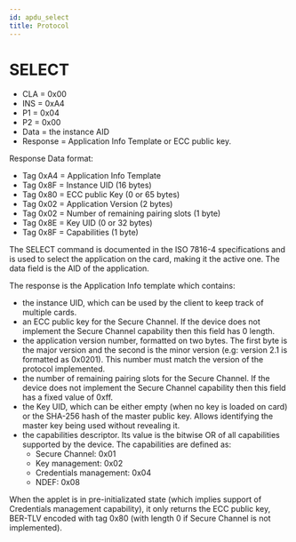 ```yaml
---
id: apdu_select
title: Protocol
---
```


# SELECT

* CLA = 0x00
* INS = 0xA4
* P1 = 0x04
* P2 = 0x00
* Data = the instance AID
* Response = Application Info Template or ECC public key.

Response Data format:
- Tag 0xA4 = Application Info Template
 - Tag 0x8F = Instance UID (16 bytes)
 - Tag 0x80 = ECC public Key (0 or 65 bytes)
 - Tag 0x02 = Application Version (2 bytes)
 - Tag 0x02 = Number of remaining pairing slots (1 byte)
 - Tag 0x8E = Key UID (0 or 32 bytes)
 - Tag 0x8F = Capabilities (1 byte)

The SELECT command is documented in the ISO 7816-4 specifications and is used to select the application on the card, making it the active one. The data field is the AID of the application. 

The response is the Application Info template which contains:
 
* the instance UID, which can be used by the client to keep track of multiple cards. 
* an ECC public key for the Secure Channel. If the device does not implement the Secure Channel capability then this field has 0 length.
* the application version number, formatted on two bytes. The first byte is the major version and the second is the minor version (e.g: version 2.1 is formatted as 0x0201). This number must match the version of the protocol implemented.
* the number of remaining pairing slots for the Secure Channel. If the device does not implement the Secure Channel capability then this field has a fixed value of 0xff.
* the Key UID, which can be either empty (when no key is loaded on card) or the SHA-256 hash of the master public key. Allows identifying the master key being used without revealing it.
* the capabilities descriptor. Its value is the bitwise OR of all capabilities supported by the device. The capabilities are defined as:
    * Secure Channel: 0x01
    * Key management: 0x02
    * Credentials management: 0x04
    * NDEF: 0x08

When the applet is in pre-initializated state (which implies support of Credentials management capability), it only returns the ECC public key, BER-TLV encoded with tag 0x80 (with length 0 if Secure Channel is not implemented).